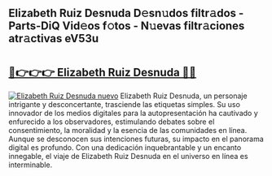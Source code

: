 ## Elizabeth Ruiz Desnuda D𝚎sn𝚞dos filtr𝚊dos - Parts-DiQ Vid𝚎os f𝚘tos - N𝚞evas filtr𝚊ciones atr𝚊ctivas eV53u

# <h2><a href="http://mb5zdw.tromn.icu/?c=Elizabeth+Ruiz+Desnuda">🔗👉👉👉 Elizabeth Ruiz Desnuda 🔗🔗</a></h2>

[![Elizabeth Ruiz Desnuda nuevo](https://i.imgur.com/pEAQMta.gif)](http://mb5zdw.tromn.icu/?c=Elizabeth+Ruiz+Desnuda)
Elizabeth Ruiz Desnuda, un personaje intrigante y desconcertante, trasciende las etiquetas simples. Su uso innovador de los medios digitales para la autopresentación ha cautivado y enfurecido a los observadores, estimulando debates sobre el consentimiento, la moralidad y la esencia de las comunidades en línea. Aunque se desconocen sus intenciones futuras, su impacto en el panorama digital es profundo. Con una dedicación inquebrantable y un encanto innegable, el viaje de Elizabeth Ruiz Desnuda en el universo en línea es interminable.
